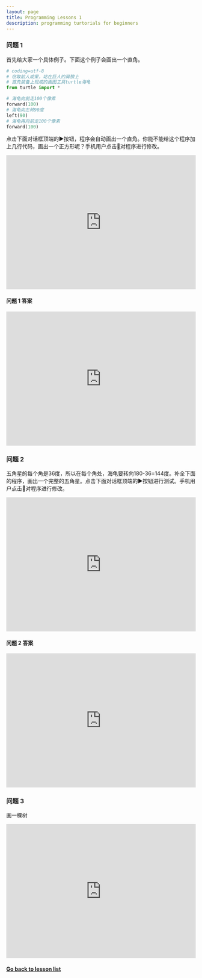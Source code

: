 ```yaml
---
layout: page
title: Programming Lessons 1
description: programming turtorials for beginners
---
```


### 问题 1
首先给大家一个具体例子。下面这个例子会画出一个直角。

```python
# coding=utf-8
# 窃取前人成果，站在巨人的肩膀上
# 首先装备上现成的画图工具turtle海龟
from turtle import *

# 海龟向前走100个像素
forward(100)
# 海龟向左转90度
left(90)
# 海龟再向前走100个像素
forward(100)
```
点击下面对话框顶端的:arrow_forward:按钮，程序会自动画出一个直角。你能不能给这个程序加上几行代码，画出一个正方形呢？手机用户点击:pencil:对程序进行修改。  
<iframe src="https://trinket.io/embed/python/d1cfffd1f8" width="100%" height="356" frameborder="0" marginwidth="0" marginheight="0" allowfullscreen></iframe>

#### 问题 1 答案
<iframe src="https://trinket.io/embed/python/d35a31bb10" width="100%" height="356" frameborder="0" marginwidth="0" marginheight="0" allowfullscreen></iframe>
  

### 问题 2
五角星的每个角是36度，所以在每个角处，海龟要转向180-36=144度。补全下面的程序，画出一个完整的五角星。点击下面对话框顶端的:arrow_forward:按钮进行测试。手机用户点击:pencil:对程序进行修改。  
<iframe src="https://trinket.io/embed/python/cf36ce533d" width="100%" height="356" frameborder="0" marginwidth="0" marginheight="0" allowfullscreen></iframe>

#### 问题 2 答案
<iframe src="https://trinket.io/embed/python/7b3a5900ce" width="100%" height="356" frameborder="0" marginwidth="0" marginheight="0" allowfullscreen></iframe>

### 问题 3
画一棵树
<iframe src="https://trinket.io/embed/python/f07bd75091" width="100%" height="356" frameborder="0" marginwidth="0" marginheight="0" allowfullscreen></iframe>

  
#### [Go back to lesson list](programming.html)
